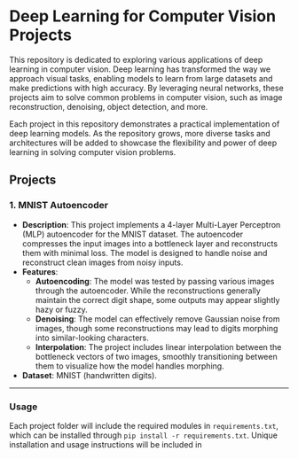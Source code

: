 # Deep Learning for Computer Vision Projects

This repository is dedicated to exploring various applications of deep learning in computer vision. Deep learning has transformed the way we approach visual tasks, enabling models to learn from large datasets and make predictions with high accuracy. By leveraging neural networks, these projects aim to solve common problems in computer vision, such as image reconstruction, denoising, object detection, and more.

Each project in this repository demonstrates a practical implementation of deep learning models. As the repository grows, more diverse tasks and architectures will be added to showcase the flexibility and power of deep learning in solving computer vision problems.

## Projects

### 1. **MNIST Autoencoder**
   - **Description**: This project implements a 4-layer Multi-Layer Perceptron (MLP) autoencoder for the MNIST dataset. The autoencoder compresses the input images into a bottleneck layer and reconstructs them with minimal loss. The model is designed to handle noise and reconstruct clean images from noisy inputs.
   - **Features**:
     - **Autoencoding**: The model was tested by passing various images through the autoencoder. While the reconstructions generally maintain the correct digit shape, some outputs may appear slightly hazy or fuzzy.
     - **Denoising**: The model can effectively remove Gaussian noise from images, though some reconstructions may lead to digits morphing into similar-looking characters.
     - **Interpolation**: The project includes linear interpolation between the bottleneck vectors of two images, smoothly transitioning between them to visualize how the model handles morphing.
   - **Dataset**: MNIST (handwritten digits).

---

### Usage
Each project folder will include the required modules in `requirements.txt`, which can be installed through `pip install -r requirements.txt`. Unique installation and usage instructions will be included in 
